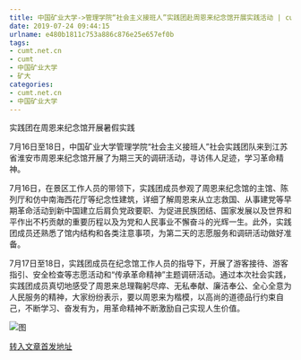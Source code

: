 ```yaml
---
title: 中国矿业大学->管理学院“社会主义接班人”实践团赴周恩来纪念馆开展实践活动 | cumt.net.cn
date: 2019-07-24 09:44:15
urlname: e480b1811c753a886c876e25e657ef0b
tags: 
- cumt.net.cn
- cumt
- 中国矿业大学
- 矿大
categories:
- cumt.net.cn
- 中国矿业大学
---
```



实践团在周恩来纪念馆开展暑假实践

7月16日至18日，中国矿业大学管理学院“社会主义接班人”社会实践团队来到江苏省淮安市周恩来纪念馆开展了为期三天的调研活动，寻访伟人足迹，学习革命精神。

7月16日，在景区工作人员的带领下，实践团成员参观了周恩来纪念馆的主馆、陈列厅和仿中南海西花厅等纪念性建筑，详细了解周恩来从立志救国、从事建党等早期革命活动到新中国建立后肩负党政要职、为促进民族团结、国家发展以及世界和平作出不朽贡献的重要历程以及为党和人民事业不懈奋斗的光辉一生。此外，实践团成员还熟悉了馆内结构和各类注意事项，为第二天的志愿服务和调研活动做好准备。

7月17日至18日，实践团成员在纪念馆工作人员的指导下，开展了游客接待、游客指引、安全检查等志愿活动和“传承革命精神”主题调研活动。通过本次社会实践，实践团成员真切地感受了周恩来总理鞠躬尽瘁、无私奉献、廉洁奉公、全心全意为人民服务的精神，大家纷纷表示，要以周恩来为楷模，以高尚的道德品行约束自己，不断学习、奋发有为，用革命精神不断激励自己实现人生价值。



![图](http://xwzx.cumt.edu.cn/_upload/article/images/04/69/09d588254a12b068f1245a6ed379/03a74abb-7f9c-4e17-8857-37ab7b8c954a.jpg)

[转入文章首发地址](http://xwzx.cumt.edu.cn/25/98/c523a533912/page.htm)